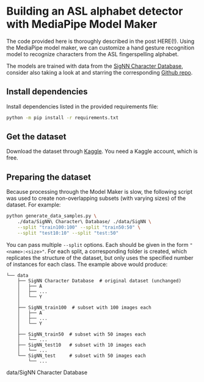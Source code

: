 # Building an ASL alphabet detector with MediaPipe Model Maker

The code provided here is thoroughly described in the post HERE(!).
Using the MediaPipe model maker, we can customize a hand gesture recognition
model to recognize characters from the ASL fingerspelling alphabet.

The models are trained with data from the
[SigNN Character Database][signn-database],
consider also taking a look at and starring the corresponding
[Github repo](https://github.com/AriAlavi/SigNN).


## Install dependencies
Install dependencies listed in the provided requirements file:
```bash
python -m pip install -r requirements.txt
```

## Get the dataset
Download the dataset through [Kaggle][signn-database]. You need a Kaggle account,
which is free.

## Preparing the dataset
Because processing through the Model Maker is slow, the following script was
used to create non-overlapping subsets (with varying sizes) of the dataset.
For example:
```sh
python generate_data_samples.py \
    ./data/SigNN\ Character\ Database/ ./data/SigNN \
    --split "train100:100" --split "train50:50" \
    --split "test10:10" --split "test:50"
```
You can pass multiple `--split` options. Each should be given in the form
`"<name>:<size>"`. For each split, a corresponding folder is created, which
replicates the structure of the dataset, but only uses the specified number of
instances for each class.
The example above would produce:
```
└── data
    ├── SigNN Character Database  # original dataset (unchanged)
    │   ├── A
    │   ├── ...
    │   └── Y
    │
    ├── SigNN_train100  # subset with 100 images each
    │   ├── A
    │   ├── ...
    │   └── Y
    │
    ├── SigNN_train50  # subset with 50 images each
    │   └── ...
    ├── SigNN_test10   # subset with 10 images each
    │   └── ...
    └── SigNN_test     # subset with 50 images each
        └── ...
```
data/SigNN Character Database



[signn-database]: https://www.kaggle.com/datasets/signnteam/asl-sign-language-pictures-minus-j-z
